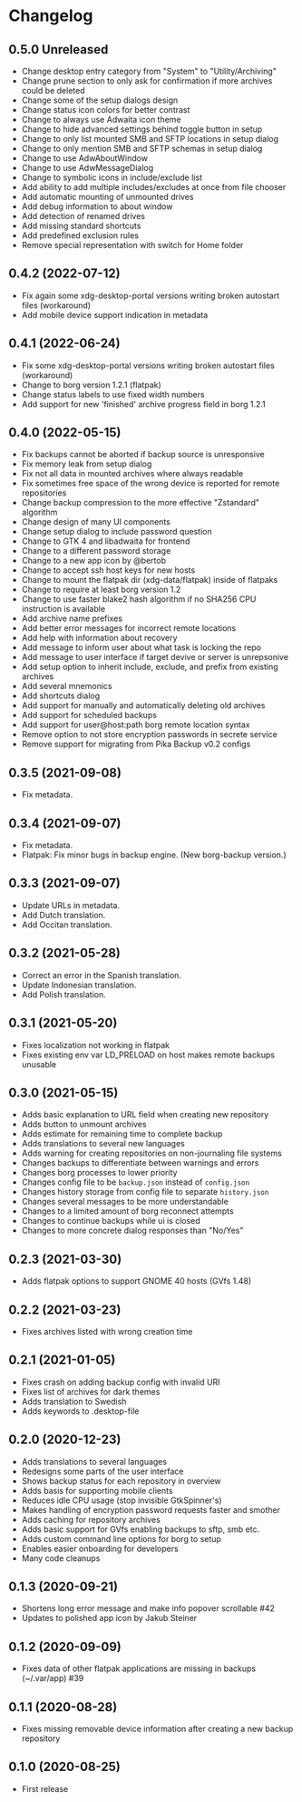 # Changelog

## 0.5.0 Unreleased

- Change desktop entry category from "System" to "Utility/Archiving"
- Change prune section to only ask for confirmation if more archives could be deleted
- Change some of the setup dialogs design
- Change status icon colors for better contrast
- Change to always use Adwaita icon theme
- Change to hide advanced settings behind toggle button in setup
- Change to only list mounted SMB and SFTP locations in setup dialog
- Change to only mention SMB and SFTP schemas in setup dialog
- Change to use AdwAboutWindow
- Change to use AdwMessageDialog
- Change to symbolic icons in include/exclude list
- Add ability to add multiple includes/excludes at once from file chooser
- Add automatic mounting of unmounted drives
- Add debug information to about window
- Add detection of renamed drives
- Add missing standard shortcuts
- Add predefined exclusion rules
- Remove special representation with switch for Home folder

## 0.4.2 (2022-07-12)

- Fix again some xdg-desktop-portal versions writing broken autostart files (workaround)
- Add mobile device support indication in metadata

## 0.4.1 (2022-06-24)

- Fix some xdg-desktop-portal versions writing broken autostart files (workaround)
- Change to borg version 1.2.1 (flatpak)
- Change status labels to use fixed width numbers
- Add support for new 'finished' archive progress field in borg 1.2.1

## 0.4.0 (2022-05-15)

- Fix backups cannot be aborted if backup source is unresponsive
- Fix memory leak from setup dialog
- Fix not all data in mounted archives where always readable
- Fix sometimes free space of the wrong device is reported for remote repositories
- Change backup compression to the more effective "Zstandard" algorithm
- Change design of many UI components
- Change setup dialog to include password question
- Change to GTK 4 and libadwaita for frontend
- Change to a different password storage
- Change to a new app icon by @bertob
- Change to accept ssh host keys for new hosts
- Change to mount the flatpak dir (xdg-data/flatpak) inside of flatpaks
- Change to require at least borg version 1.2
- Change to use faster blake2 hash algorithm if no SHA256 CPU instruction is available
- Add archive name prefixes
- Add better error messages for incorrect remote locations
- Add help with information about recovery
- Add message to inform user about what task is locking the repo
- Add message to user interface if target devive or server is unrepsonive
- Add setup option to inherit include, exclude, and prefix from existing archives
- Add several mnemonics
- Add shortcuts dialog
- Add support for manually and automatically deleting old archives
- Add support for scheduled backups
- Add support for user@host:path borg remote location syntax
- Remove option to not store encryption passwords in secrete service
- Remove support for migrating from Pika Backup v0.2 configs

## 0.3.5 (2021-09-08)

- Fix metadata.

## 0.3.4 (2021-09-07)

- Fix metadata.
- Flatpak: Fix minor bugs in backup engine. (New borg-backup version.)

## 0.3.3 (2021-09-07)

- Update URLs in metadata.
- Add Dutch translation.
- Add Occitan translation.

## 0.3.2 (2021-05-28)

- Correct an error in the Spanish translation.
- Update Indonesian translation.
- Add Polish translation.

## 0.3.1 (2021-05-20)

- Fixes localization not working in flatpak
- Fixes existing env var LD_PRELOAD on host makes remote backups unusable

## 0.3.0 (2021-05-15)

- Adds basic explanation to URL field when creating new repository
- Adds button to unmount archives
- Adds estimate for remaining time to complete backup
- Adds translations to several new languages
- Adds warning for creating repositories on non-journaling file systems
- Changes backups to differentiate between warnings and errors
- Changes borg processes to lower priority
- Changes config file to be `backup.json` instead of `config.json`
- Changes history storage from config file to separate `history.json`
- Changes several messages to be more understandable
- Changes to a limited amount of borg reconnect attempts
- Changes to continue backups while ui is closed
- Changes to more concrete dialog responses than "No/Yes"

## 0.2.3 (2021-03-30)

- Adds flatpak options to support GNOME 40 hosts (GVfs 1.48)

## 0.2.2 (2021-03-23)

- Fixes archives listed with wrong creation time

## 0.2.1 (2021-01-05)

- Fixes crash on adding backup config with invalid URI
- Fixes list of archives for dark themes
- Adds translation to Swedish
- Adds keywords to .desktop-file

## 0.2.0 (2020-12-23)

- Adds translations to several languages
- Redesigns some parts of the user interface
- Shows backup status for each repository in overview
- Adds basis for supporting mobile clients
- Reduces idle CPU usage (stop invisible GtkSpinner's)
- Makes handling of encryption password requests faster and smother
- Adds caching for repository archives
- Adds basic support for GVfs enabling backups to sftp, smb etc.
- Adds custom command line options for borg to setup
- Enables easier onboarding for developers
- Many code cleanups

## 0.1.3 (2020-09-21)

- Shortens long error message and make info popover scrollable #42
- Updates to polished app icon by Jakub Steiner

## 0.1.2 (2020-09-09)

- Fixes data of other flatpak applications are missing in backups (~/.var/app) #39

## 0.1.1 (2020-08-28)

- Fixes missing removable device information after creating a new backup repository

## 0.1.0 (2020-08-25)

- First release
